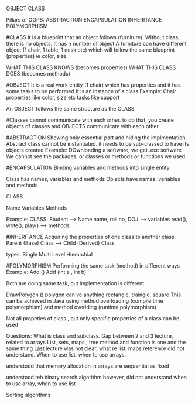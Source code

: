 

OBJECT
CLASS

Pillars of OOPS:
ABSTRACTION
ENCAPSULATION
INHERITANCE
POLYMORPHISM


#CLASS
It is a blueprint that an object follows (furniture). WIthout class, there is no objects.
It has n number of object 
A furniture can have different object (1 chair, 1 table, 1 desk etc) which will follow the same blueprint (properties) ie color, size 

WHAT THIS CLASS KNOWS (becomes properties)
WHAT THIS CLASS DOES (becomes methods)


#OBJECT
It is a real work entity (1 chair) which has properties and it has some tasks to be performed
It is an instance of a class
Example:
Chair
properties like color, size etc
tasks like support

An OBJECT follows the same structure as the CLASS

#Classes cannot communicate with each other. to do that, you create objects of classes and OBJECTS communicate with each other.

#ABSTRACTION
Showing only essential part and hiding the implmentation. Abstract class cannot be instantiated. it needs to be sub-classed to have its objects created
Example:
DOwnloading a software, we get .exe software
We cannot see the packages, or classes or methods or functions we used

#ENCAPSULATION
Binding variables and methods into single entity

Class has names, variables and methods
Objects have names, variables and methods


CLASS

Name
Variables
Methods

Example:
CLASS:
Student  --> Name
name, roll no, DOJ  --> variables
read(), write(), play()  --> methods

#INHERITANCE
Acquiring the properties of one class to another class.
Parent (Base) Class --> Child (Derived) Class

types:
Single
Multi Level
Hierarchial 

#POLYMORPHISM
Performing the same task (method) in different ways
Example:
Add ()
Add (int a , int b)

Both are doing same task, but implementation is different

DrawPolygon ()
polygon can ve anything rectangle, traingle, square
This can be achieved in Java using method overloading (compile time polymorphism) and method overiding (runtime polymorphism)

Not all propeties of class , but only specific properties of a class can be used


Questions:
What is class and subclass.
Gap between 2 and 3 lecture, related to arrays
List, sets, maps , tree
method and function is one and the same thing
Last lecture was not clear, 
what re list, maps reference did not understand.
When to use list, when to use arrays.

understood that memory allocation in arrays are sequential as fixed

understood teh binary search algorithm
however, did not understand when to use array, when to use list

Sorting algorithms







